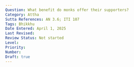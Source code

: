 ```yaml
---
Question: What benefit do monks offer their supporters?
Category: Attha
Sutta References: AN 3.6; ITI 107
Tags: Bhikkhu
Date Entered: April 1, 2025
Last Revised:
Review Status: Not started
Level: 
Priority: 
Number: 
Draft: true
---
```

